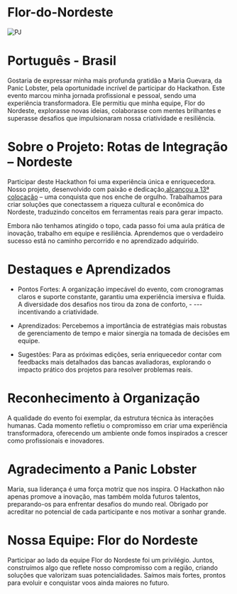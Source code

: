# Flor-do-Nordeste

![PJ](https://github.com/user-attachments/assets/8e0b59f9-8cbf-42f8-9a83-619b488025de)

# Português - Brasil

Gostaria de expressar minha mais profunda gratidão a Maria Guevara, da Panic Lobster, pela oportunidade incrível de participar do Hackathon. Este evento marcou minha jornada profissional e pessoal, sendo uma experiência transformadora. Ele permitiu que minha equipe, Flor do Nordeste, explorasse novas ideias, colaborasse com mentes brilhantes e superasse desafios que impulsionaram nossa criatividade e resiliência.

# Sobre o Projeto: Rotas de Integração – Nordeste

Participar deste Hackathon foi uma experiência única e enriquecedora. Nosso projeto, desenvolvido com paixão e dedicação,[alcançou a 13ª colocação](https://repositorio.enap.gov.br/jspui/bitstream/1/8037/6/Resultado%20Final%20Impulso%20Regional%20Hackathon%20Comunicado_25.pdf) – uma conquista que nos enche de orgulho. Trabalhamos para criar soluções que conectassem a riqueza cultural e econômica do Nordeste, traduzindo conceitos em ferramentas reais para gerar impacto.

Embora não tenhamos atingido o topo, cada passo foi uma aula prática de inovação, trabalho em equipe e resiliência. Aprendemos que o verdadeiro sucesso está no caminho percorrido e no aprendizado adquirido.

# Destaques e Aprendizados

- Pontos Fortes: A organização impecável do evento, com cronogramas claros e suporte constante, garantiu uma experiência imersiva e fluida. A diversidade dos desafios nos tirou da zona de conforto, - ---incentivando a criatividade.

- Aprendizados: Percebemos a importância de estratégias mais robustas de gerenciamento de tempo e maior sinergia na tomada de decisões em equipe.

- Sugestões: Para as próximas edições, seria enriquecedor contar com feedbacks mais detalhados das bancas avaliadoras, explorando o impacto prático dos projetos para resolver problemas reais.

# Reconhecimento à Organização

A qualidade do evento foi exemplar, da estrutura técnica às interações humanas. Cada momento refletiu o compromisso em criar uma experiência transformadora, oferecendo um ambiente onde fomos inspirados a crescer como profissionais e inovadores.

# Agradecimento a Panic Lobster

Maria, sua liderança é uma força motriz que nos inspira. O Hackathon não apenas promove a inovação, mas também molda futuros talentos, preparando-os para enfrentar desafios do mundo real. Obrigado por acreditar no potencial de cada participante e nos motivar a sonhar grande.

# Nossa Equipe: Flor do Nordeste

Participar ao lado da equipe Flor do Nordeste foi um privilégio. Juntos, construímos algo que reflete nosso compromisso com a região, criando soluções que valorizam suas potencialidades. Saímos mais fortes, prontos para evoluir e conquistar voos ainda maiores no futuro.
